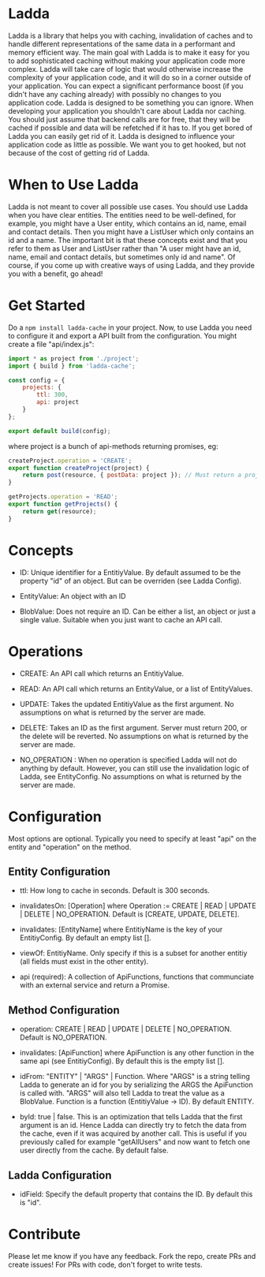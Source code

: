 # Ladda
Ladda is a library that helps you with caching, invalidation of caches and to handle different representations of the same data in a performant and memory efficient way. The main goal with Ladda is to make it easy for you to add sophisticated caching without making your application code more complex. Ladda will take care of logic that would otherwise increase the complexity of your application code, and it will do so in a corner outside of your application. You can expect a significant performance boost (if you didn't have any caching already) with possibly no changes to you application code. Ladda is designed to be something you can ignore. When developing your application you shouldn't care about Ladda nor caching. You should just assume that backend calls are for free, that they will be cached if possible and data will be refetched if it has to. If you get bored of Ladda you can easily get rid of it. Ladda is designed to influence your application code as little as possible. We want you to get hooked, but not because of the cost of getting rid of Ladda.

# When to Use Ladda
Ladda is not meant to cover all possible use cases. You should use Ladda when you have clear entities. The entities need to be well-defined, for example, you might have a User entity, which contains an id, name, email and contact details. Then you might have a ListUser which only contains an id and a name. The important bit is that these concepts exist and that you refer to them as User and ListUser rather than "A user might have an id, name, email and contact details, but sometimes only id and name". Of course, if you come up with creative ways of using Ladda, and they provide you with a benefit, go ahead!  

# Get Started
Do a `npm install ladda-cache` in your project. Now, to use Ladda you need to configure it and export a API built from the configuration. You might create a file "api/index.js":

```javascript
import * as project from './project';
import { build } from 'ladda-cache';

const config = {
    projects: {
        ttl: 300,
        api: project
    }
};

export default build(config);
```

where project is a bunch of api-methods returning promises, eg:

```javascript
createProject.operation = 'CREATE';
export function createProject(project) {
    return post(resource, { postData: project }); // Must return a project (with ID).
}

getProjects.operation = 'READ';
export function getProjects() {
    return get(resource);
}
```

# Concepts
* ID: Unique identifier for a EntitiyValue. By default assumed to be the property "id" of an object. But can be overriden (see Ladda Config).

* EntityValue: An object with an ID

* BlobValue: Does not require an ID. Can be either a list, an object or just a single value. Suitable when you just want to cache an API call.


# Operations
* CREATE: An API call which returns an EntitiyValue.

* READ: An API call which returns an EntityValue, or a list of EntityValues.

* UPDATE: Takes the updated EntitiyValue as the first argument. No assumptions on what is returned by the server are made.

* DELETE: Takes an ID as the first argument. Server must return 200, or the delete will be reverted. No assumptions on what is returned by the server are made.

* NO_OPERATION : When no operation is specified Ladda will not do anything by default. However, you can still use the invalidation logic of Ladda, see EntityConfig. No assumptions on what is returned by the server are made.

# Configuration
Most options are optional. Typically you need to specify at least "api" on the entity and "operation" on the method. 

## Entity Configuration
* ttl: How long to cache in seconds. Default is 300 seconds.

* invalidatesOn: [Operation] where Operation := CREATE | READ | UPDATE | DELETE | NO_OPERATION. Default is [CREATE, UPDATE, DELETE].

* invalidates: [EntityName] where EntitiyName is the key of your EntitiyConfig. By default an empty list [].

* viewOf: EntitiyName. Only specify if this is a subset for another entitiy (all fields must exist in the other entity).

* api (required): A collection of ApiFunctions, functions that communciate with an external service and return a Promise.

## Method Configuration
* operation: CREATE | READ | UPDATE | DELETE | NO_OPERATION. Default is NO_OPERATION.

* invalidates: [ApiFunction] where ApiFunction is any other function in the same api (see EntitiyConfig). By default this is the empty list [].

* idFrom: "ENTITY" | "ARGS" | Function. Where "ARGS" is a string telling Ladda to generate an id for you by serializing the ARGS the ApiFunction is called with. "ARGS" will also tell Ladda to treat the value as a BlobValue. Function is a function (EntitiyValue -> ID). By default ENTITY.

* byId: true | false. This is an optimization that tells Ladda that the first argument is an id. Hence Ladda can directly try to fetch the data from the cache, even if it was acquired by another call. This is useful if you previously called for example "getAllUsers" and now want to fetch one user directly from the cache. By default false.


## Ladda Configuration
* idField: Specify the default property that contains the ID. By default this is "id".

# Contribute
Please let me know if you have any feedback. Fork the repo, create PRs and create issues! For PRs with code, don't forget to write tests.

